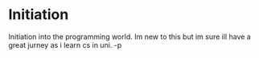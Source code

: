 # Initiation
Initiation into the programming world.
Im new to this but im sure ill have a great jurney as i learn cs in uni.
-p
